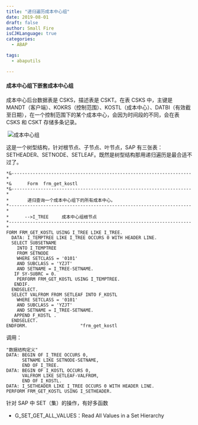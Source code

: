 ```yaml
---
title: "递归遍历成本中心组"
date: 2019-08-01
draft: false
author: Small Fire
isCJKLanguage: true
categories: 
  - ABAP

tags: 
  - abaputils

---
```


#### 成本中心组下嵌套成本中心组

成本中心后台数据表是 CSKS，描述表是 CSKT。在表 CSKS 中，主键是 MANDT（客户端）、KOKRS（控制范围）、KOSTL（成本中心）、DATBI（有效截至日期），在一个控制范围下的某个成本中心，会因为时间段的不同，会在表 CSKS 和 CSKT 存储多条记录。

​	![成本中心组](/images/ABAP/utils17.jpg)

这是一个树型结构，针对根节点、子节点、叶节点，SAP 有三张表：SETHEADER、SETNODE、SETLEAF。既然是树型结构那用递归遍历是最合适不过了。

```JS
*&--------------------------------------------------------------------*
*&      Form  frm_get_kostl
*&--------------------------------------------------------------------*
*       递归查询一个成本中心组下的所有成本中心。
*---------------------------------------------------------------------*
*      -->I_TREE     成本中心组根节点
*---------------------------------------------------------------------*
FORM FRM_GET_KOSTL USING I_TREE LIKE I_TREE.
  DATA: I_TEMPTREE LIKE I_TREE OCCURS 0 WITH HEADER LINE.
  SELECT SUBSETNAME
    INTO I_TEMPTREE
    FROM SETNODE
    WHERE SETCLASS = '0101'
    AND SUBCLASS = 'YZJT'
    AND SETNAME = I_TREE-SETNAME.
   IF SY-SUBRC = 0.
    PERFORM FRM_GET_KOSTL USING I_TEMPTREE.
   ENDIF.
  ENDSELECT.
  SELECT VALFROM FROM SETLEAF INTO F_KOSTL
    WHERE SETCLASS = '0101'
    AND SUBCLASS = 'YZJT'
    AND SETNAME = I_TREE-SETNAME.
   APPEND F_KOSTL .
  ENDSELECT.
ENDFORM.                    "frm_get_kostl
```

调用：

```JS
"数据结构定义"
DATA: BEGIN OF I_TREE OCCURS 0,
      SETNAME LIKE SETNODE-SETNAME,
	  END OF I_TREE.
DATA: BEGIN OF I_KOSTL OCCURS 0,
      VALFROM LIKE SETLEAF-VALFROM,
      END OF I_KOSTL.
DATA: I_SETHEADER LIKE I_TREE OCCURS 0 WITH HEADER LINE. 
PERFORM FRM_GET_KOSTL USING I_SETHEADER.
```

针对 SAP 中 SET（集）的操作，有好多函数

- G_SET_GET_ALL_VALUES：Read All Values in a Set Hierarchy